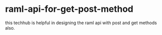 # raml-api-for-get-post-method
this techhub is helpful in designing the raml api with post and get methods also.
